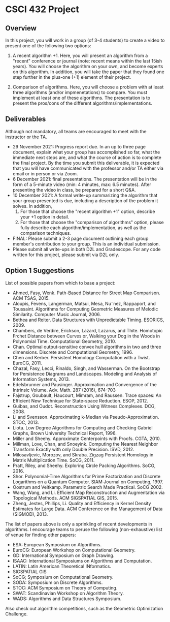 # CSCI 432 Project

## Overview

In this project, you will work in a group (of 3-4 students) to create a video to
present one of the following two options:

1. A recent algorithm +1. Here, you will present an algorithm from a "recent"
   conference or journal (note: recent means within the last 15ish years).  You
   will choose the algorithm on your own, and become experts on this algorithm.
   In addition, you will take the paper that they found one step further in the
   plus-one (+1) element of their project.
   
2. Comparison of algorithms. Here, you will choose a problem with at least three
   algorithms (and/or impmenetations) to compare.  You must implement at least
   one of these algorithms.  The presentation is to present the pros/cons of
   the different algorithms/implementations.

## Deliverables

Although not mandatory, all teams are encouraged to meet with the instructor or
the TA.

* 29 November 2021: Progress report due.  In an up to three page document,
  explain what your group has accomplished so far, what the immediate next steps
  are, and what the course of action is to complete the final project.  By the
  time you submit this deliverable, it is expected that you will have
  communicated with the professor and/or TA either via email or in person or via
  Zoom.
* 6 December 2021: final presentations.  The presentation will be in the form of
  a 5-minute video (min: 4 minutes, max: 6.5 minutes). After presenting the
  video in class, be prepared for a short Q&A.
* 10 December 2021: A formal write-up summarizing the algorithm that your group
  presented is due, including a description of the problem it solves.  In
  addition,
    1. For those that choose the "recent algorithm +1" option, describe your +1
    option in detail.
    2. For those that choose the "comparison of algorithms" option, please fully
    describe each algorithm/implementation, as well as the comparison
    techniques.
* FINAL: Please submit a 2-3 page document outlining each group member's
  contribution to your group.  This is an individual submission. 
* Please submit all write-ups in both D2L and Gradescope.  For any code written
  for this project, please submit via D2L only.

## Option 1 Suggestions

List of possible papers from which to base a project:

* Ahmed, Fasy, Wenk. Path-Based Distance for Street Map Comparison. ACM TSAS, 2015.
* Aloupis, Fevens, Langerman, Matsui, Mesa, Nu˜nez, Rappaport, and Toussaint. Algorithms for Computing Geometric Measures of Melodic Similarity. Computer Music Journal, 2006.
* Bethea and Reiter. Data Structures with Unpredictable Timing. ESORICS, 2009.
* Chambers, de Verdire, Erickson, Lazard, Lazarus, and Thite. Homotopic Frchet Distance between Curves or, Walking your Dog in the Woods in Polynomial Time. Computational Geometry, 2010.
* Chan. Optimal output-sensitive convex hull algorithms in two and three dimensions. Discrete and Computational Geometry, 1996.
* Chen and Kerber. Persistent Homology Computation with a Twist. EuroCG, 2011.
* Chazal, Fasy, Lecci, Rinaldo, Singh, and Wasserman. On the Bootstrap for Persistence Diagrams and Landscapes. Modeling and Analysis of Information Systems, 2013.
* Edelsbrunner and Pausinger. Approximation and Convergence of the Intrinsic Volume. Adv. Math. 287 (2016), 674-703
* Fajstrup, Goubault,  Haucourt,  Mimram, and Raussen.  Trace spaces: An Efficient New Technique for State-space Reduction. ESOP, 2012.
* Guibas, and Oudot. Reconstruction Using Witness Complexes. DCG, 2008.
* Li and Svensson. Approximating k-Median via Pseudo-Approximation. STOC, 2013.
* Liota. Low Degree Algorithms for Computing and Checking Gabriel Graphs, Brown University Technical Report, 1996.
* Miller and Sheehy. Approximate Centerpoints with Proofs. CGTA, 2010.
* Millman, Love, Chan, and Snoeyink. Computing the Nearest Neighbor Transform Exactly with only Double Precision. ISVD, 2012.
* Milosavljevic, Morozov, and Skraba. Zigzag Persistent Homology in Matrix Multiplication Time. SoCG, 2011.
* Pratt, Riley, and Sheehy. Exploring Circle Packing Algorithms. SoCG, 2016.
* Shor. Polynomial-Time Algorithms for Prime Factorization and Discrete Logarithms on a Quantum Computer. SIAM Journal on Computing, 1997.
* Oostrum and Veltkamp. Parametric Search Made Practical. SoCG 2002.
* Wang, Wang, and Li. Efficient Map Reconstruction and Augmentation via     Topological Methods. ACM SIGSPATIAL GIS, 2015.
* Zheng, Jestes, Phillips, Li. Quality and Efficiency in Kernel Density Estimates for Large Data. ACM Conference on the Management of Data (SIGMOD), 2013.

The list of papers above is only a sprinkling of recent developments in
algorithms. I encourage teams to peruse the following (non-exhaustive) list
of venue for finding other papers:

* ESA: European Symposium on Algorithms.
* EuroCG: European Workshop on Computational Geometry.
* GD: International Symposium on Graph Drawing.
* ISAAC: International Symposiums on Algorithms and Computation.
* LATIN: Latin American Theoretical INformatics.
* SIGSPATIAL GIS
* SoCG; Symposium on Computational Geometry.
* SODA: Symposium on Discrete Algorithms.
* STOC: ACM Symposium on Theory of Computing.
* SWAT: Scandinavian Workshop on Algorithm Theory.
* WADS: Algorithms and Data Structures Symposium.

Also check out algorithm competitions, such as the Geometric Optimization
Challenge.
